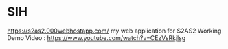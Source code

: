 # SIH
https://s2as2.000webhostapp.com/
my web application for S2AS2
Working Demo Video : https://www.youtube.com/watch?v=CEzVsRkjlsg
